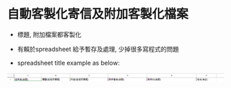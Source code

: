 # 自動客製化寄信及附加客製化檔案

* 標題, 附加檔案都客製化

* 有賴於spreadsheet 給予暫存及處理, 少掉很多寫程式的問題

* spreadsheet title example as below:

![properties](properties.png)